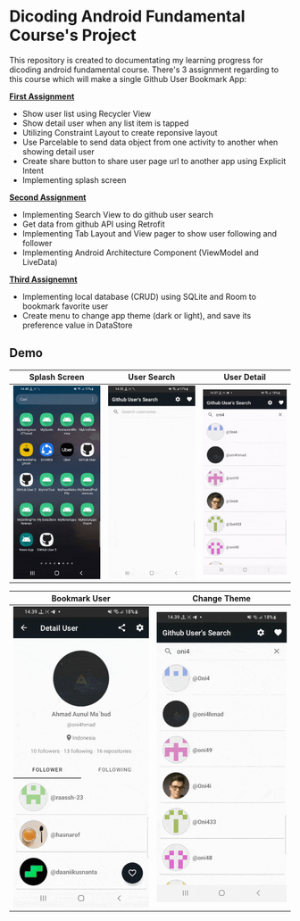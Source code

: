 # Dicoding Android Fundamental Course's Project

This repository is created to documentating my learning progress for dicoding android fundamental course. There's 3 assignment regarding to this course which will make a single Github User Bookmark App:

[**First Assignment**](/MySubmission1/)

*  Show user list using Recycler View
*  Show detail user when any list item is tapped
*  Utilizing Constraint Layout to create reponsive layout
*  Use Parcelable to send data object from one activity to another when showing detail user
*  Create share button to share user page url to another app using Explicit Intent
*  Implementing splash screen

[**Second Assignment**](/MySubmission2/)

* Implementing Search View to do github user search
* Get data from github API using Retrofit 
* Implementing Tab Layout and View pager to show user following and follower
* Implementing Android Architecture Component (ViewModel and LiveData)

[**Third Assignemnt**](/MySubmission3/)

* Implementing local database (CRUD) using SQLite and Room to bookmark favorite user
* Create menu to change app theme (dark or light), and save its preference value in DataStore

## Demo

|Splash Screen|User Search|User Detail|
|--|--|--|
|![](.misc/gif/splash%20screen.gif?raw=true)|![](.misc/gif/user%20search_1.gif?raw=true)|![](.misc/gif/user%20detial.gif?raw=true)|

|Bookmark User|Change Theme|
|--|--|
|![](.misc/gif/favorite%20user.gif?raw=true)|![](.misc/gif/change%20theme.gif?raw=true)|